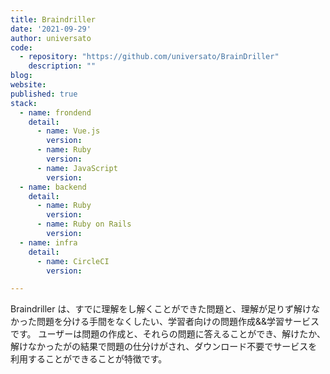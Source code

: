 ```yaml
---
title: Braindriller
date: '2021-09-29'
author: universato
code: 
  - repository: "https://github.com/universato/BrainDriller"
    description: ""
blog:
website:
published: true
stack:
  - name: frondend
    detail: 
      - name: Vue.js 
        version: 
      - name: Ruby
        version:
      - name: JavaScript
        version:
  - name: backend
    detail: 
      - name: Ruby
        version:
      - name: Ruby on Rails
        version: 
  - name: infra
    detail:
      - name: CircleCI
        version: 

---
```


Braindriller は、すでに理解をし解くことができた問題と、理解が足りず解けなかった問題を分ける手間をなくしたい、学習者向けの問題作成&&学習サービスです。 ユーザーは問題の作成と、それらの問題に答えることができ、解けたか、解けなかったがの結果で問題の仕分けがされ、ダウンロード不要でサービスを利用することができることが特徴です。
